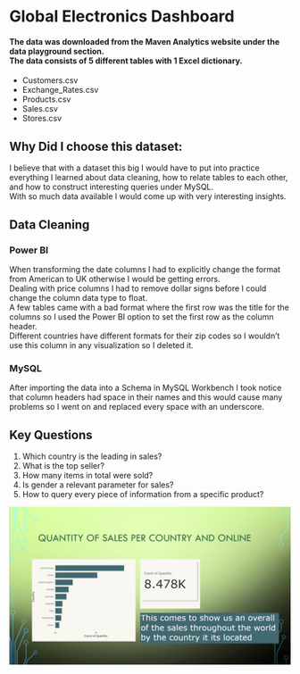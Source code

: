 <h1> Global Electronics Dashboard </h1>
 
<h4>The data was downloaded from the Maven Analytics website under the data playground section.
 <br>
The data consists of 5 different tables with 1 Excel dictionary. </h4>
<ul>
<li> Customers.csv </li>
<li> Exchange_Rates.csv </li>
<li> Products.csv </li>
<li> Sales.csv </li>
<li> Stores.csv </li>
 </ul>
 <h2> Why Did I choose this dataset: </h2>
<p>
 I believe that with a dataset this big I would have to put into practice everything I learned about data cleaning, how to relate tables to each other, and how to construct interesting queries under MySQL.
 <br>
With so much data available I would come up with very interesting insights.
</p>
<h2>Data Cleaning</h2>
<p>
 <h3>Power BI</h3>
When transforming the date columns I had to explicitly change the format from American to UK otherwise I would be getting errors. <br>
Dealing with price columns I had to remove dollar signs before I could change the column data type to float. <br>
A few tables came with a bad format where the first row was the title for the columns so I used the Power BI option to set the first row as the column header.<br>
Different countries have different formats for their zip codes so I wouldn’t use this column in any visualization so I deleted it.
</p>
 <h3>MySQL</h3>
<p>
After importing the data into a Schema in MySQL Workbench I took notice that column headers had space in their names and this would cause many problems so I went on and replaced every space with an underscore.

</p>
<h2>Key Questions</h2>
<p>
<ol>
<li>Which country is the leading in sales? 
<li>What is the top seller?
<li>How many items in total were sold?
<li>Is gender a relevant parameter for sales?
<li>How to query every piece of information from a specific product?
</ol>
</p>
<img src="slide_one.jpg" alt="Correlation Country/Sales">
